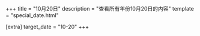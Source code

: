 +++
title = "10月20日"
description = "查看所有年份10月20日的内容"
template = "special_date.html"

[extra]
target_date = "10-20"
+++
